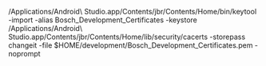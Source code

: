 /Applications/Android\ Studio.app/Contents/jbr/Contents/Home/bin/keytool -import -alias Bosch_Development_Certificates -keystore /Applications/Android\ Studio.app/Contents/jbr/Contents/Home/lib/security/cacerts -storepass changeit -file $HOME/development/Bosch_Development_Certificates.pem -noprompt
